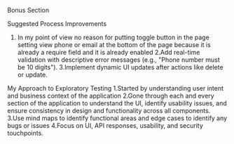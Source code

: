 Bonus Section

Suggested Process Improvements
1. In my point of view no reason for putting toggle button in the page setting view phone or email at the bottom of the page because it is already a require field and it is already enabled
2.Add real-time validation with descriptive error messages (e.g., "Phone number must be 10 digits").
3.Implement dynamic UI updates after actions like delete or update.


My Approach to Exploratory Testing
1.Started by understanding user intent and business context of the application 
2.Gone through each and every section of the application to understand the UI, identify usability issues, and ensure consistency in design and functionality across all components. 
3.Use mind maps to identify functional areas and edge cases to identify any bugs or issues
4.Focus on UI, API responses, usability, and security touchpoints.
